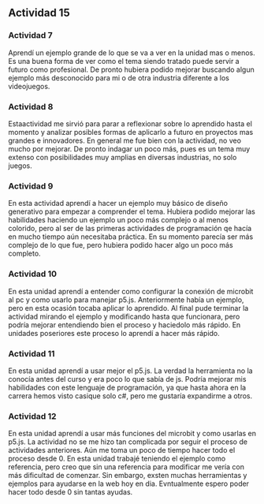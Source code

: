 ## Actividad 15

### Actividad 7
Aprendí un ejemplo grande de lo que se va a ver en la unidad mas o menos. Es una buena forma de ver como el tema siendo tratado puede servir a futuro como profesional.
De pronto hubiera podido mejorar buscando algun ejemplo más desconocido para mi o de otra industria diferente a los videojuegos.

### Actividad 8
Estaactividad me sirvió para parar a reflexionar sobre lo aprendido hasta el momento y analizar posibles formas de aplicarlo a futuro en proyectos mas grandes e innovadores.
En general me fue bien con la actividad, no veo mucho por mejorar. De pronto indagar un poco más, pues es un tema muy extenso con posibilidades muy amplias en diversas industrias, no solo juegos.

### Actividad 9
En esta actividad aprendí a hacer un ejemplo muy básico de diseño generativo para empezar a comprender el tema. Hubiera podido mejorar las habilidades haciendo un ejemplo un poco más complejo o al menos colorido, pero al ser de las primeras actividades de programación qe hacía en mucho tiempo aún necesitaba práctica.
En su momento parecía ser más complejo de lo que fue, pero hubiera podido hacer algo un poco más completo.

### Actividad 10
En esta unidad aprendí a entender como configurar la conexión de microbit al pc y como usarlo para manejar p5.js. Anteriormente había un ejemplo, pero en esta ocasión tocaba aplicar lo aprendido.
Al final pude terminar la actividad mirando el ejemplo y modificando hasta que funcionara, pero podría mejorar entendiendo bien el proceso y haciedolo más rápido. En unidades poseriores este proceso lo aprendí a hacer más rápido.

### Actividad 11
En esta unidad aprendí a usar mejor el p5.js. La verdad la herramienta no la conocía antes del curso y era poco lo que sabía de js. Podría mejorar mis habilidades con este lenguaje de programación, ya que hasta ahora en la carrera hemos visto casique solo c#, pero me gustaría expandirme a otros.

### Actividad 12
En esta unidad aprendí a usar más funciones del microbit y como usarlas en p5.js. La actividad no se me hizo tan complicada por seguir el proceso de actividades anteriores. Aún me toma un poco de tiempo hacer todo el proceso desde 0. En esta unidad trabajé teniendo el ejemplo como referencia, pero creo que sin una referencia para modificar me vería con más dificultad de comenzar.
Sin embargo, exsten muchas herramientas y ejemplos para ayudarse en la web hoy en dia. Evntualmente espero poder hacer todo desde 0 sin tantas ayudas.



